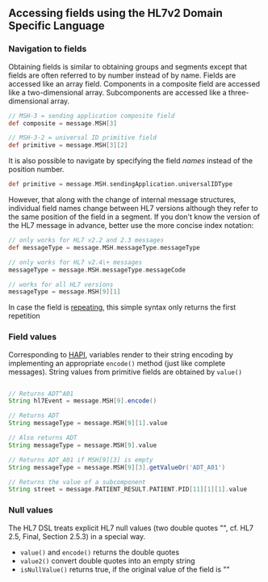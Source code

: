 ## Accessing fields using the HL7v2 Domain Specific Language

### Navigation to fields

Obtaining fields is similar to obtaining groups and segments except that fields are often referred to by number instead
of by name. Fields are accessed like an array field. Components in a composite field are accessed like a two-dimensional array.
Subcomponents are accessed like a three-dimensional array.

```groovy
// MSH-3 = sending application composite field
def composite = message.MSH[3]

// MSH-3-2 = universal ID primitive field
def primitive = message.MSH[3][2]  
```

It is also possible to navigate by specifying the field *names* instead of the position number.

```groovy
def primitive = message.MSH.sendingApplication.universalIDType
```

However, that along with the change of internal message structures, individual field names change between HL7 versions although 
they refer to the same position of the field in a segment. If you don't know the version of the HL7 message in advance, better 
use the more concise index notation:

```groovy
// only works for HL7 v2.2 and 2.3 messages
def messageType = message.MSH.messageType.messageType

// only works for HL7 v2.4\+ messages
messageType = message.MSH.messageType.messageCode

// works for all HL7 versions
messageType = message.MSH[9][1]                       
```

In case the field is [repeating][hl7v2dslRepetitions], this simple syntax only returns the first repetition

### Field values

Corresponding to [HAPI], variables render to their string encoding by implementing an appropriate `encode()` method (just like complete messages).
String values from primitive fields are obtained by `value()`

```groovy

// Returns ADT^A01
String hl7Event = message.MSH[9].encode()

// Returns ADT
String messageType = message.MSH[9][1].value

// Also returns ADT
String messageType = message.MSH[9].value

// Returns ADT_A01 if MSH[9][3] is empty
String messageType = message.MSH[9][3].getValueOr('ADT_A01')

// Returns the value of a subcomponent
String street = message.PATIENT_RESULT.PATIENT.PID[11][1][1].value
```

### Null values

The HL7 DSL treats explicit HL7 null values (two double quotes "", cf. HL7 2.5, Final, Section 2.5.3) in a special way.

* `value()` and `encode()` returns the double quotes
* `value2()` convert double quotes into an empty string
* `isNullValue()` returns true, if the original value of the field is ""


[HAPI]: http://hl7api.sourceforge.net
[hl7v2dslRepetitions]: hl7v2dslRepetitions.html